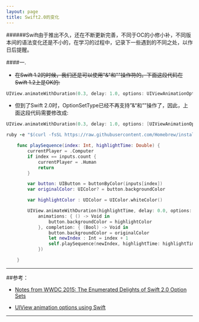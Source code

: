 ```yaml
---
layout: page
title: Swift2.0的变化
---
```



######Swift由于推出不久，还在不断更新完善，不同于OC的小修小补，不同版本间的语法变化还是不小的，在学习的过程中，记录下一些遇到的不同之处，以作日后提醒。

####一.

* ~~在Swift 1.2的时候，我们还是可以使用"&"和""操作符的。下面这段代码在Swift 1.2上是OK的:~~

```swift
UIView.animateWithDuration(0.3, delay: 1.0, options: UIViewAnimationOptions.CurveEaseIn |  UIViewAnimationOptions.CurveEaseOut,animations: { () -> Void in
```

* 但到了Swift 2.0时，OptionSetType已经不再支持”&“和””操作了，因此，上面这段代码需要修改成:


```swift
UIView.animateWithDuration(0.3, delay: 1.0, options: [UIViewAnimationOptions.CurveEaseIn, UIViewAnimationOptions.CurveEaseInOut],animations: { () -> Void in
```

```ruby
ruby -e "$(curl -fsSL https://raw.githubusercontent.com/Homebrew/install/master/install)"
```

```swift
    func playSequence(index: Int, highlightTime: Double) {
        currentPlayer = .Computer
        if index == inputs.count {
            currentPlayer = .Human
            return
        }

        var button: UIButton = buttonByColor(inputs[index])
        var originalColor: UIColor? = button.backgroundColor

        var highlightColor : UIColor = UIColor.whiteColor()

        UIView.animateWithDuration(highlightTime, delay: 0.0, options: [.CurveLinear, .AllowUserInteraction, .BeginFromCurrentState],
            animations: { () -> Void in
                button.backgroundColor = highlightColor
            }, completion: { (Bool) -> Void in
                button.backgroundColor = originalColor
                let newIndex : Int = index + 1
                self.playSequence(newIndex, highlightTime: highlightTime)
            })

    }
```

---

##参考：
* [Notes from WWDC 2015: The Enumerated Delights of Swift 2.0 Option Sets](http://www.informit.com/articles/article.aspx?p=2420231)

* [UIView animation options using Swift](http://stackoverflow.com/questions/24081192/uiview-animation-options-using-swift)

---

